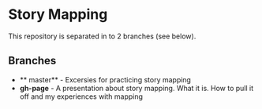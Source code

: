 # Story Mapping

This repository is separated in to 2 branches (see below).

## Branches

* ** master** - Excersies for practicing story mapping
* **gh-page** - A presentation about story mapping. What it is. How to pull it off and my experiences with mapping
